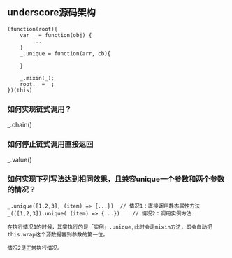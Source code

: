 
## underscore源码架构
```
(function(root){
    var _ = function(obj) {
        ...
    }
    _.unique = function(arr, cb){

    }

    _.mixin(_);
    root._ = _;
})(this)
```

### 如何实现链式调用？
_.chain()

### 如何停止链式调用直接返回
_.value()


### 如何实现下列写法达到相同效果，且兼容unique一个参数和两个参数的情况？
```
_.unique([1,2,3], (item) => {...})  // 情况1：直接调用静态属性方法
_(([1,2,3]).unique( (item) => {...})    // 情况2：调用实例方法

在执行情况1的时候，其实执行的是「实例」.unique,此时会走mixin方法，即会自动把this.wrap这个源数据塞到参数的第一位。

情况2是正常执行情况。
```
